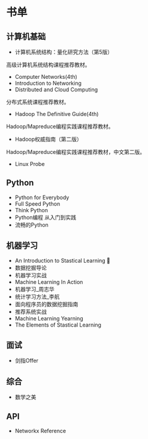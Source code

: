 # 书单
## 计算机基础
- 计算机系统结构：量化研究方法（第5版）

高级计算机系统结构课程推荐教材。
- Computer Networks(4th)
- Introduction to Networking
- Distributed and Cloud Computing

分布式系统课程推荐教材。
- Hadoop The Definitive Guide(4th)

Hadoop/Mapreduce编程实践课程推荐教材。
- Hadoop权威指南（第二版）

Hadoop/Mapreduce编程实践课程推荐教材，中文第二版。
- Linux Probe
## Python
- Python for Everybody
- Full Speed Python
- Think Python
- Python编程 从入门到实践
- 流畅的Python
## 机器学习
- An Introduction to Stastical Learning :checkered_flag:
- 数据挖掘导论
- 机器学习实战
- Machine Learning In Action
- 机器学习_周志华
- 统计学习方法_李航
- 面向程序员的数据挖掘指南
- 推荐系统实战
- Machine Learning Yearning
- The Elements of Stastical Learning
## 面试
- 剑指Offer
## 综合
- 数学之美
## API
- Networkx Reference
